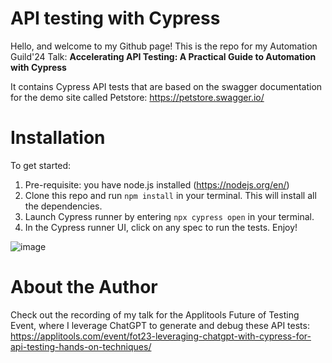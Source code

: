 # API testing with Cypress

Hello, and welcome to my Github page! 
This is the repo for my Automation Guild'24 Talk: 
**Accelerating API Testing: A Practical Guide to Automation with Cypress**

It contains Cypress API tests that are based on the swagger documentation for the demo site called Petstore: https://petstore.swagger.io/

# Installation 
To get started:

1. Pre-requisite: you have node.js installed (https://nodejs.org/en/)
2. Clone this repo and run ```npm install``` in your terminal. This will install all the dependencies. 
3. Launch Cypress runner by entering ```npx cypress open``` in your terminal.
4. In the Cypress runner UI, click on any spec to run the tests. Enjoy!

![image](https://github.com/apatte/cypress-api-testing/assets/64214550/f3ea8c45-46c9-46e2-905d-7b95a5c07b5f)




# About the Author

Check out the recording of my talk for the Applitools Future of Testing Event, where I leverage ChatGPT to generate and debug these API tests: 
https://applitools.com/event/fot23-leveraging-chatgpt-with-cypress-for-api-testing-hands-on-techniques/




